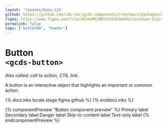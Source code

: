 ```yaml
---
layout: 'layouts/base.njk'
github: https://github.com/cds-snc/gcds-components/tree/main/packages/web/src/components/gcds-button
figma: https://www.figma.com/file/mh2maMG2NBtk41k1O1UGHV/Canadian-Digital-Service%E2%80%A8---GC-Design-System?node-id=850%3A2968&t=ciEmm7GYyGAY73zZ-0
permalink: false
tags: ['buttonEN', 'header']
---
```


# Button <br>`<gcds-button>`

_Also called: call to action, CTA, link._

A button is an interactive object that highlights an important or common action.

{% docLinks locale stage figma github %}
{% enddocLinks %}

{% componentPreview "Button component preview" %}
<gcds-button button-role="primary">Primary label</gcds-button>
<gcds-button button-role="secondary">Secondary label</gcds-button>
<gcds-button button-role="danger">Danger label</gcds-button>
<gcds-button button-role="skip-to-content">Skip-to-content label</gcds-button>
<gcds-button button-style="text-only">Text-only label</gcds-button>
{% endcomponentPreview %}

